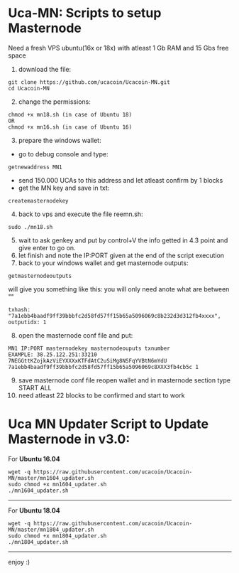 # Uca-MN: Scripts to setup Masternode


Need a fresh VPS ubuntu(16x or 18x) with atleast 1 Gb RAM and 15 Gbs free space

1. download the file: 
```
git clone https://github.com/ucacoin/Ucacoin-MN.git
cd Ucacoin-MN
```
2. change the permissions:
```
chmod +x mn18.sh (in case of Ubuntu 18)
OR
chmod +x mn16.sh (in case of Ubuntu 16)

```
3. prepare the windows wallet:
- go to debug console and type:
```
getnewaddress MN1
```
- send 150.000 UCAs to this address and let atleast confirm by 1 blocks
- get the MN key and save in txt:
```
createmasternodekey
```
4. back to vps and execute the file reemn.sh:
```
sudo ./mn18.sh
```
5. wait to ask genkey and put by control+V the info getted in 4.3 point and give enter to go on.
6. let finish and note the IP:PORT given at the end of the script execution
7. back to your windows wallet and get masternode outputs:
```
getmasternodeoutputs
```
will give you something like this: you will only need anote what are between "" 
```
txhash: "7a1ebb4baadf9ff39bbbfc2d58fd57ff15b65a5096069c8b232d3d312fb4xxxx",
outputidx: 1
```
8. open the masternode conf file and put:
```
MN1 IP:PORT masternodekey masternodeouputs txnumber
EXAMPLE: 38.25.122.251:33210 7NEGGttKZojkAzViEYXXXxKTFdAtC2uSiMg8NSFqYVBtN6mYdU 7a1ebb4baadf9ff39bbbfc2d58fd57ff15b65a5096069c8XXX3fb4cb5c 1
```
9. save masternode conf file reopen wallet and in masternode section type START ALL
10. need atleast 22 blocks to be confirmed and start to work

# Uca MN Updater Script to Update Masternode in v3.0:

For **Ubuntu 16.04**
```
wget -q https://raw.githubusercontent.com/ucacoin/Ucacoin-MN/master/mn1604_updater.sh
sudo chmod +x mn1604_updater.sh
./mn1604_updater.sh
```
***

For **Ubuntu 18.04**
```
wget -q https://raw.githubusercontent.com/ucacoin/Ucacoin-MN/master/mn1804_updater.sh
sudo chmod +x mn1804_updater.sh
./mn1804_updater.sh
```
***

enjoy :)
